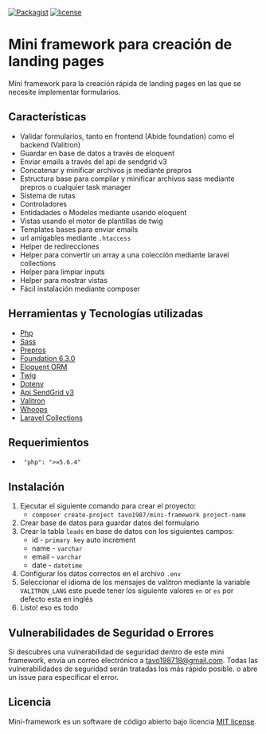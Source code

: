 [![Packagist](https://img.shields.io/badge/Packagist-v3.0.2-orange.svg?style=flat-square)](https://packagist.org/packages/tavo1987/mini-framework)
[![license](https://img.shields.io/github/license/mashape/apistatus.svg?style=flat-square)](https://packagist.org/packages/tavo1987/mini-framework)

# Mini framework para creación de landing pages
Mini framework para la creación rápida de landing pages en las que se necesite implementar formularios.

## Características
 - Validar formularios, tanto en frontend (Abide foundation) como el backend (Valitron)
 - Guardar en base de datos a través de eloquent
 - Enviar emails a través del api de sendgrid v3
 - Concatenar y minificar archivos js mediante prepros
 - Estructura base para compilar y minificar archivos sass mediante prepros o cualquier task manager
 - Sistema de rutas
 - Controladores
 - Entidadades o Modelos mediante usando eloquent
 - Vistas usando el motor de plantillas de twig
 - Templates bases para enviar emails
 - url amigables mediante `.htaccess`
 - Helper de redirecciones
 - Helper para convertir un array  a una colección mediante laravel collections
 - Helper para limpiar inputs
 - Helper para mostrar vistas
 - Fácil instalación mediante composer

## Herramientas y Tecnologías utilizadas

* [Php](http://php.net/manual/en/intro-whatis.php)
* [Sass](http://sass-lang.com/)
* [Prepros](https://prepros.io/)
* [Foundation 6.3.0](http://foundation.zurb.com/sites/docs/)
* [Eloquent ORM](https://laravel.com/docs/5.3/eloquent)
* [Twig](http://twig.sensiolabs.org/)
* [Dotenv](https://github.com/vlucas/phpdotenv)
* [Api SendGrid v3](https://github.com/sendgrid/sendgrid-php)
* [Valitron](https://github.com/vlucas/valitron)
* [Whoops](https://github.com/filp/whoops)
* [Laravel Collections](https://laravel.com/docs/5.3/eloquent-collections)

## Requerimientos
- ` "php": ">=5.6.4"`

## Instalación
1. Ejecutar el siguiente comando para crear el proyecto:
    - `composer create-project tavo1987/mini-framework project-name`
2. Crear base de datos para guardar datos del formulario
3. Crear la tabla `leads` en base de datos con los siguientes campos:
    * id - `primary key` auto increment
    * name - `varchar`
    * email - `varchar`
    * date - `datetime`
4. Configurar los datos correctos en el archivo `.env`
5. Seleccionar el idioma de los mensajes de valitron mediante la variable `VALITRON_LANG`
    este puede tener los siguiente valores `en` or `es` por defecto esta en inglés
5. Listo! eso es todo

## Vulnerabilidades de Seguridad o Errores

Si descubres una vulnerabilidad de seguridad dentro de este mini framework, envía un correo electrónico a
tavo198718@gmail.com. Todas las vulnerabilidades de seguridad serán tratadas los más rápido posible.
o abre un issue para especificar el error.

## Licencia

Mini-framework es un software de código abierto bajo licencia [MIT license](http://opensource.org/licenses/MIT).
